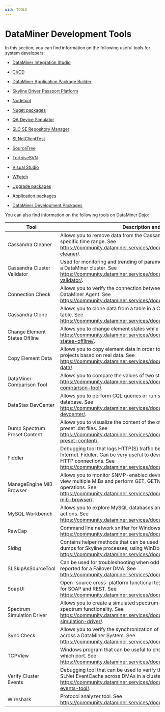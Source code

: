 ```yaml
---
uid: TOOLS
---
```


# DataMiner Development Tools

In this section, you can find information on the following useful tools for system developers:

- [DataMiner Integration Studio](xref:DIS)

- [CI/CD](xref:DevelopmentWithCICD)

- [DataMiner Application Package Builder](xref:TOODataMinerPackageBuilder)

- [Skyline Driver Passport Platform](xref:TOODriverPassportPlatform)

- [Nodetool](xref:TOONodetool)

- [Nuget packages](xref:TOONuGet)

- [QA Device Simulator](xref:TOOQASNMPSimulator)

- [SLC SE Repository Manager](xref:TOOSLCSERepositoryManager)

- [SLNetClientTest](xref:TOOSLNetClientTest)

- [SourceTree](xref:TOOSourceTree)

- [TortoiseSVN](xref:TOOTortoiseSVN)

- [Visual Studio](xref:TOOVisualStudio)

- [WFetch](xref:TOOWFetch)

- [Upgrade packages](xref:TOOUpgradePackageContent)

- [Application packages](xref:TOOApplicationPackages)

- [DataMiner Development Packages](xref:TOODataMinerDevPackages)

You can also find information on the following tools on DataMiner Dojo:

| Tool | Description and link |
|--|--|
| Cassandra Cleaner | Allows you to remove data from the Cassandra *timetrace* table for a specific time range. See <https://community.dataminer.services/documentation/cassandra-cleaner/>. |
| Cassandra Cluster Validator | Used for monitoring and trending of parameters of the Cassandra nodes in a DataMiner cluster. See <https://community.dataminer.services/documentation/cassandra-cluster-validator/>. |
| Connection Check | Allows you to verify the connection between a client or server and a DataMiner Agent. See <https://community.dataminer.services/documentation/connection-check/>. |
| Cassandra Clone | Allows you to clone data from a table in a Cassandra database to another table. See <https://community.dataminer.services/documentation/cassandra-clone/>. |
| Change Element States Offline | Allows you to change element states while a DMA is not running. See <https://community.dataminer.services/documentation/change-element-states-offline/>. |
| Copy Element Data | Allows you to copy element data in order to simulate problems and build projects based on real data. See <https://community.dataminer.services/documentation/copy-element-data/>. |
| DataMiner Comparison Tool | Allows you to compare the values of two string parameters. See <https://community.dataminer.services/documentation/dataminer-comparison-tool/>. |
| DataStax DevCenter | Allows you to perform CQL queries or run scripts on a Cassandra database. See <https://community.dataminer.services/documentation/datastax-devcenter/>. |
| Dump Spectrum Preset Content | Allows you to visualize the content of the otherwise binary spectrum preset .dat files. See <https://community.dataminer.services/documentation/dump-spectrum-preset-content/>. |
| Fiddler | Debugging tool that logs HTTP(S) traffic between a computer and the Internet. Fiddler. Can be very useful to develop protocols that implement HTTP connections. See <https://community.dataminer.services/documentation/fiddler/>. |
| ManageEngine MIB Browser | Allows you to monitor SNMP-enabled devices/servers. You can load and view multiple MIBs and perform GET, GETNEXT and SET SNMP operations. See <https://community.dataminer.services/documentation/manageengine-mib-browser/>. |
| MySQL Workbench | Allows you to explore MySQL databases and perform administrative actions. See <https://community.dataminer.services/documentation/mysql-workbench/>. |
| RawCap | Command line network sniffer for Windows that uses raw sockets. See <https://community.dataminer.services/documentation/rawcap/>. |
| Sldbg | Contains helper methods that can be used while inspecting memory dumps for Skyline processes, using WinDbg or custom applications. See <https://community.dataminer.services/documentation/sldbg/>. |
| SLSkipAsSourceTool | Can be used for troubleshooting when odd communication behavior is reported for a Failover DMA. See <https://community.dataminer.services/documentation/slskipassourcetool/>. |
| SoapUI | Open-source cross-platform functional testing solution that can be used for SOAP and REST. See <https://community.dataminer.services/documentation/soapui/>. |
| Spectrum Simulation Driver | Allows you to create a simulated spectrum element, for example to test spectrum functionality. See <https://community.dataminer.services/documentation/spectrum-simulation-driver/>. |
| Sync Check | Allows you to verify the synchronization of element and service files across a DataMiner System. See <https://community.dataminer.services/documentation/sync-check/>. |
| TCPView | Windows program that can be useful to check which process is using which port. See <https://community.dataminer.services/documentation/tcpview/>. |
| Verify Cluster Events | Debugging tool that can be used to verify the state of the in-memory SLNet EventCache across DMAs in a cluster. See <https://community.dataminer.services/documentation/verify-cluster-events-tool/>. |
| Wireshark | Protocol analyzer tool. See <https://community.dataminer.services/documentation/wireshark/>. |
